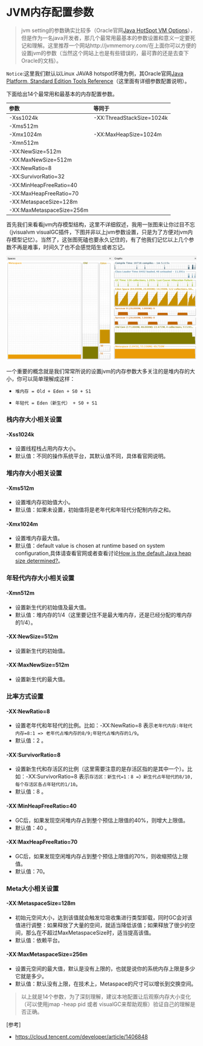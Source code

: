 # JVM内存配置参数

>  jvm setting的参数确实比较多（Oracle官网[Java HotSpot VM Options](https://www.oracle.com/technetwork/articles/java/vmoptions-jsp-140102.html)），但是作为一名java开发者，那几个最常用最基本的参数设置和意义一定要死记和理解。这里推荐一个网站http://jvmmemory.com/在上面你可以方便的设置jvm的参数（当然这个网站上也是有些错误的，最可靠的还是去查下Oracle的文档）。 

`Notice`:这里我们默认以Linux JAVA8 hotspot环境为例，其Oracle官网[Java Platform, Standard Edition Tools Reference](https://docs.oracle.com/javase/8/docs/technotes/tools/unix/java.html)（这里面有详细参数配置说明）。

下面给出14个最常用和最基本的内存配置参数。

| 参数                      | 等同于                    |
| :------------------------ | :------------------------ |
| -Xss1024k                 | -XX:ThreadStackSize=1024k |
| -Xms512m                  |                           |
| -Xmx1024m                 | -XX:MaxHeapSize=1024m     |
| -Xmn512m                  |                           |
| -XX:NewSize=512m          |                           |
| -XX:MaxNewSize=512m       |                           |
| -XX:NewRatio=8            |                           |
| -XX:SurvivorRatio=32      |                           |
| -XX:MinHeapFreeRatio=40   |                           |
| -XX:MaxHeapFreeRatio=70   |                           |
| -XX:MetaspaceSize=128m    |                           |
| -XX:MaxMetaspaceSize=256m |                           |

首先我们来看看jvm内存模型结构，这里不详细叙述，我用一张图来让你过目不忘（jvisualvm visualGC插件，下图并非以上jvm参数设置，只是为了方便对jvm内存模型记忆）。当然了，这张图死磕也要永久记住的，有了他我们记忆以上几个参数不再是难事，时间久了也不会感觉陌生或者忘记。

![img](assets/jvm_heap_graphs.png)

一个重要的概念就是我们常常所说的设置jvm的内存参数大多关注的是堆内存的大小，你可以简单理解成这样：

* `堆内存 = Old + Eden + S0 + S1` 

* `年轻代 = Eden（新生代） + S0 + S1 `

### 栈内存大小相关设置

#### -Xss1024k

- 设置线程栈占用内存大小。
- 默认值：不同的操作系统平台，其默认值不同，具体看官网说明。

### 堆内存大小相关设置

#### -Xms512m

-  设置堆内存初始值大小。
- 默认值：如果未设置，初始值将是老年代和年轻代分配制内存之和。

#### -Xmx1024m

- 设置堆内存最大值。
- 默认值：default value is chosen at runtime based on system configuration,具体请查看官网或者查看讨论[How is the default Java heap size determined?](https://stackoverflow.com/questions/4667483/how-is-the-default-java-heap-size-determined)。

### 年轻代内存大小相关设置

#### -Xmn512m

- 设置新生代的初始值及最大值。
- 默认值：堆内存的1/4（这里要记住不是最大堆内存，还是已经分配的堆内存的1/4）。

#### -XX:NewSize=512m

- 设置新生代的初始值。

#### -XX:MaxNewSize=512m

- 设置新生代的最大值。

### 比率方式设置

#### -XX:NewRatio=8

- 设置老年代和年轻代的比例。比如：-XX:NewRatio=8 表示`老年代内存:年轻代内存=8:1 => 老年代占堆内存的8/9;年轻代占堆内存的1/9`。
- 默认值：2 。

#### -XX:SurvivorRatio=8

- 设置新生代和存活区的比例（这里需要注意的是存活区指的是其中一个）。比如：-XX:SurvivorRatio=8 表示`存活区：新生代=1：8 =》新生代占年轻代的8/10,每个存活区各占年轻代的1/10`。
- 默认值：8 。

#### -XX:MinHeapFreeRatio=40

- GC后，如果发现空闲堆内存占到整个预估上限值的40%，则增大上限值。
- 默认值：40 。

#### -XX:MaxHeapFreeRatio=70

- GC后，如果发现空闲堆内存占到整个预估上限值的70%，则收缩预估上限值。
- 默认值：70。

### Meta大小相关设置

#### -XX:MetaspaceSize=128m

- 初始元空间大小，达到该值就会触发垃圾收集进行类型卸载，同时GC会对该值进行调整：如果释放了大量的空间，就适当降低该值；如果释放了很少的空间，那么在不超过MaxMetaspaceSize时，适当提高该值。
- 默认值：依赖平台。

#### -XX:MaxMetaspaceSize=256m

- 设置元空间的最大值，默认是没有上限的，也就是说你的系统内存上限是多少它就是多少。
- 默认值：默认没有上限，在技术上，Metaspace的尺寸可以增长到交换空间。

>  以上就是14个参数，为了深刻理解，建议本地配置让后观察内存大小变化（可以使用jmap -heap pid 或者 visualGC来帮助观察）验证自己的理解是否正确。





[参考]

* https://cloud.tencent.com/developer/article/1406848